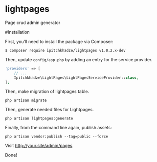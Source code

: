 # lightpages
Page crud admin generator

#Installation

First, you'll need to install the package via Composer:

```shell
$ composer require ipitchkhadze/lightpages v1.0.2.x-dev
```

Then, update `config/app.php` by adding an entry for the service provider.

```php
'providers' => [
    // ...
    Ipitchkhadze\LightPages\LightPagesServiceProvider::class,
];
```
Then, make migration of lightpages table.

```shell
php artisan migrate
```
Then, generate needed files for Lightpages.

```shell
php artisan lightpages:generate
```
Finally, from the command line again, publish assets:

```shell
php artisan vendor:publish --tag=public --force
```

Visit http://your.site/admin/pages

Done!

